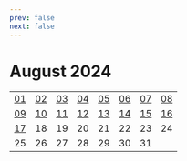 ```yaml
---
prev: false
next: false
---
```

# August 2024

<table class="calendar">
	<tr>
		<td><a href=/en/practice/prob/20240801>01</a><br><Badge type="warning" text="Play"/></td>
		<td><a href=/en/practice/prob/20240802>02</a><br><Badge type="warning" text="Play"/></td>
		<td><a href=/en/practice/prob/20240803>03</a><br><Badge type="warning" text="Play"/></td>
		<td><a href=/en/practice/prob/20240804>04</a><br><Badge type="danger" text="Bid"/></td>
        <td><a href=/en/practice/prob/20240805>05</a><br><Badge type="warning" text="Play"/></td>
		<td><a href=/en/practice/prob/20240806>06</a><br><Badge type="tip" text="Def"/></td>
		<td><a href=/en/practice/prob/20240807>07</a><br><Badge type="danger" text="Bid"/></td>
		<td><a href=/en/practice/prob/20240808>08</a><br><Badge type="warning" text="Play"/></td>
	</tr>
	<tr>
		<td><a href=/en/practice/prob/20240809>09</a><br><Badge type="warning" text="Play"/></td>
		<td><a href=/en/practice/prob/20240810>10</a><br><Badge type="warning" text="Play"/></td>
		<td><a href=/en/practice/prob/20240811>11</a><br><Badge type="danger" text="Bid"/></td>
		<td><a href=/en/practice/prob/20240812>12</a><br><Badge type="warning" text="Play"/></td>
        <td><a href=/en/practice/prob/20240813>13</a><br><Badge type="tip" text="Def"/></td>
		<td><a href=/en/practice/prob/20240814>14</a><br><Badge type="danger" text="Bid"/></td>
		<td><a href=/en/practice/prob/20240815>15</a><br><Badge type="warning" text="Play"/></td>
		<td><a href=/en/practice/prob/20240816>16</a><br><Badge type="warning" text="Play"/></td>
	</tr>
	<tr>
		<td><a href=/en/practice/prob/20240817>17</a><br><Badge type="tip" text="Def"/></td>
		<td>18</td>
		<td>19</td>
        <td>20</td>
		<td>21</td>
		<td>22</td>
		<td>23</td>
		<td>24</td>
	</tr>
    <tr>
        <td>25</td>
		<td>26</td>
		<td>27</td>
		<td>28</td>
		<td>29</td>
		<td>30</td>
		<td>31</td>
		<td></td>
	</tr>
</table>

<Badge type="info" text="&uarr; Practice"/> [<Badge type="tip" text="Learning ->"/>](/en/learning/calendar/202408)